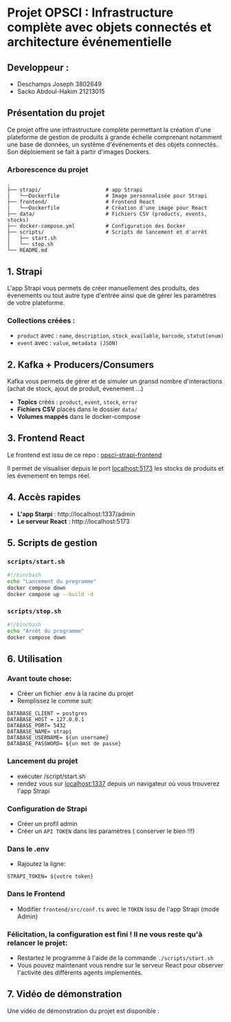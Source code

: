 # Projet OPSCI : Infrastructure complète avec objets connectés et architecture événementielle

## Developpeur :
- Deschamps Joseph 3802649
- Sacko Abdoul-Hakim 21213015

## Présentation du projet
Ce projet offre une infrastructure complète permettant la création d'une plateforme de gestion de produits à grande échelle comprenant notamment une base de données, un système d'événements et des objets connectés.
Son déploiement se fait à partir d'images Dockers.

### Arborescence du projet

```
.
├── strapi/                     # app Strapi
|   └──Dockerfile               # Image personnalisée pour Strapi
├── frontend/                   # Frontend React
|   └──Dockerfile               # Création d'une image pour React
├── data/                       # Fichiers CSV (products, events, stocks)
├── docker-compose.yml          # Configuration des Docker                  
├── scripts/                    # Scripts de lancement et d'arrêt
│   ├── start.sh
│   └── stop.sh
└── README.md                   
```

## 1. Strapi
L'app Strapi vous permets de créer manuellement des produits, des évenements ou tout autre type d'entrée ainsi que de gérer les paramètres de votre plateforme.

### Collections créées :
- `product` avec : `name`, `description`, `stock_available`, `barcode`, `statut(enum)`
- `event` avec : `value`, `metadata (JSON)`

  
## 2. Kafka + Producers/Consumers
Kafka vous permets de gérer et de simuler un gransd nombre d'interactions (achat de stock, ajout de produit, évenement ...)

- **Topics** créés : `product`, `event`, `stock`, `error`
- **Fichiers CSV** placés dans le dossier `data/`
- **Volumes mappés** dans le docker-compose

  
## 3. Frontend React
Le frontend est issu de ce repo : [opsci-strapi-frontend](https://github.com/arthurescriou/opsci-strapi-frontend)

Il permet de visualiser depuis le port [localhost:5173](http://localhost:5173) les stocks de produits et les évenement en temps réel.


## 4. Accès rapides
- **L'app Starpi** : http://localhost:1337/admin
- **Le serveur React** : http://localhost:5173

## 5. Scripts de gestion

### `scripts/start.sh`
```bash
#!/bin/bash
echo "Lancement du programme"
docker compose down
docker compose up --build -d
```

### `scripts/stop.sh`
```bash
#!/bin/bash
echo "Arrêt du programme"
docker compose down
```

## 6. Utilisation

### Avant toute chose:
- Créer un fichier .env à la racine du projet
- Remplissez le comme suit:
```
DATABASE_CLIENT = postgres
DATABASE_HOST = 127.0.0.1
DATABASE_PORT= 5432
DATABASE_NAME= strapi
DATABASE_USERNAME= ${un username}
DATABASE_PASSWORD= ${un mot de passe} 
```

### Lancement du projet 
- exécuter /script/start.sh
- rendez vous sur [localhost:1337](http://localhost:1337) depuis un navigateur où vous trouverez l'app Strapi
  
### Configuration de Strapi
- Créer un profil admin
- Créer un `API TOKEN` dans les paramètres ( conserver le bien !!!)

### Dans le .env
- Rajoutez la ligne:
```
STRAPI_TOKEN= ${votre token}
```
### Dans le Frontend
- Modifier `frontend/src/conf.ts` avec le `TOKEN` issu de l'app Strapi (mode Admin)

### Félicitation, la configuration est fini ! Il ne vous reste qu'à relancer le projet:
- Restartez le programme à l'aide de la commande `./scripts/start.sh` 
- Vous pouvez maintenant vous rendre sur le serveur React pour observer l'activité des différents agents implementés.

## 7. Vidéo de démonstration
Une vidéo de démonstration du projet est disponible : 
